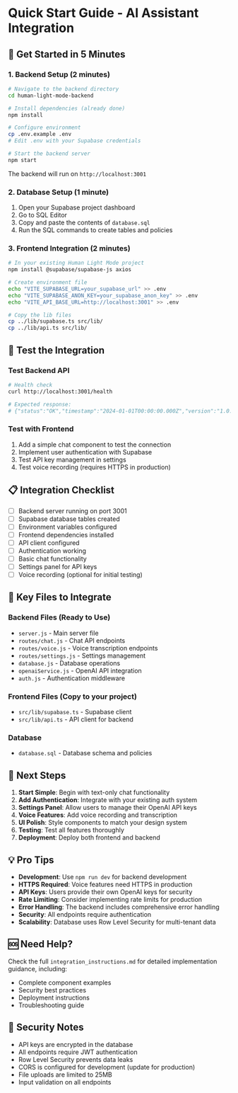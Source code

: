 # Quick Start Guide - AI Assistant Integration

## 🚀 Get Started in 5 Minutes

### 1. Backend Setup (2 minutes)

```bash
# Navigate to the backend directory
cd human-light-mode-backend

# Install dependencies (already done)
npm install

# Configure environment
cp .env.example .env
# Edit .env with your Supabase credentials

# Start the backend server
npm start
```

The backend will run on `http://localhost:3001`

### 2. Database Setup (1 minute)

1. Open your Supabase project dashboard
2. Go to SQL Editor
3. Copy and paste the contents of `database.sql`
4. Run the SQL commands to create tables and policies

### 3. Frontend Integration (2 minutes)

```bash
# In your existing Human Light Mode project
npm install @supabase/supabase-js axios

# Create environment file
echo "VITE_SUPABASE_URL=your_supabase_url" >> .env
echo "VITE_SUPABASE_ANON_KEY=your_supabase_anon_key" >> .env
echo "VITE_API_BASE_URL=http://localhost:3001" >> .env

# Copy the lib files
cp ../lib/supabase.ts src/lib/
cp ../lib/api.ts src/lib/
```

## 🧪 Test the Integration

### Test Backend API

```bash
# Health check
curl http://localhost:3001/health

# Expected response:
# {"status":"OK","timestamp":"2024-01-01T00:00:00.000Z","version":"1.0.0"}
```

### Test with Frontend

1. Add a simple chat component to test the connection
2. Implement user authentication with Supabase
3. Test API key management in settings
4. Test voice recording (requires HTTPS in production)

## 📋 Integration Checklist

- [ ] Backend server running on port 3001
- [ ] Supabase database tables created
- [ ] Environment variables configured
- [ ] Frontend dependencies installed
- [ ] API client configured
- [ ] Authentication working
- [ ] Basic chat functionality
- [ ] Settings panel for API keys
- [ ] Voice recording (optional for initial testing)

## 🔧 Key Files to Integrate

### Backend Files (Ready to Use)
- `server.js` - Main server file
- `routes/chat.js` - Chat API endpoints
- `routes/voice.js` - Voice transcription endpoints
- `routes/settings.js` - Settings management
- `database.js` - Database operations
- `openaiService.js` - OpenAI API integration
- `auth.js` - Authentication middleware

### Frontend Files (Copy to your project)
- `src/lib/supabase.ts` - Supabase client
- `src/lib/api.ts` - API client for backend

### Database
- `database.sql` - Database schema and policies

## 🎯 Next Steps

1. **Start Simple**: Begin with text-only chat functionality
2. **Add Authentication**: Integrate with your existing auth system
3. **Settings Panel**: Allow users to manage their OpenAI API keys
4. **Voice Features**: Add voice recording and transcription
5. **UI Polish**: Style components to match your design system
6. **Testing**: Test all features thoroughly
7. **Deployment**: Deploy both frontend and backend

## 💡 Pro Tips

- **Development**: Use `npm run dev` for backend development
- **HTTPS Required**: Voice features need HTTPS in production
- **API Keys**: Users provide their own OpenAI keys for security
- **Rate Limiting**: Consider implementing rate limits for production
- **Error Handling**: The backend includes comprehensive error handling
- **Security**: All endpoints require authentication
- **Scalability**: Database uses Row Level Security for multi-tenant data

## 🆘 Need Help?

Check the full `integration_instructions.md` for detailed implementation guidance, including:
- Complete component examples
- Security best practices
- Deployment instructions
- Troubleshooting guide

## 🔐 Security Notes

- API keys are encrypted in the database
- All endpoints require JWT authentication
- Row Level Security prevents data leaks
- CORS is configured for development (update for production)
- File uploads are limited to 25MB
- Input validation on all endpoints

